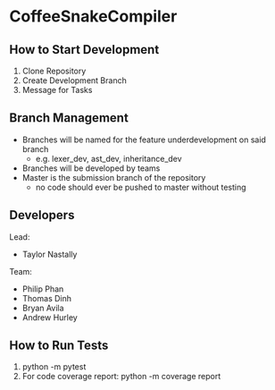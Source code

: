 # CoffeeSnakeCompiler

## How to Start Development

1. Clone Repository
2. Create Development Branch
3. Message for Tasks

## Branch Management

* Branches will be named for the feature underdevelopment on said branch
  * e.g. lexer_dev, ast_dev, inheritance_dev
* Branches will be developed by teams
* Master is the submission branch of the repository
  * no code should ever be pushed to master without testing

## Developers

Lead: 
* Taylor Nastally

Team:
* Philip Phan
* Thomas Dinh
* Bryan Avila
* Andrew Hurley

## How to Run Tests

1. python -m pytest
2. For code coverage report: python -m coverage report
